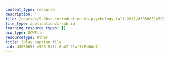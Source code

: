 ```yaml
---
content_type: resource
description: ''
file: /courses/9-00sc-introduction-to-psychology-fall-2011/d3050651e5955fff6bb721af7f6b8dd7_MYMYXhR2Ppw.srt
file_type: application/x-subrip
learning_resource_types: []
ocw_type: OCWFile
resourcetype: Other
title: 3play caption file
uid: d3050651-e595-5fff-6bb7-21af7f6b8dd7
---
```

